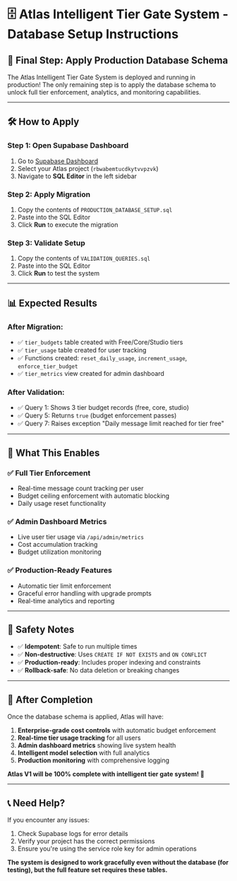 # 🗄️ Atlas Intelligent Tier Gate System - Database Setup Instructions

## 🎯 **Final Step: Apply Production Database Schema**

The Atlas Intelligent Tier Gate System is deployed and running in production! The only remaining step is to apply the database schema to unlock full tier enforcement, analytics, and monitoring capabilities.

---

## 🛠️ **How to Apply**

### **Step 1: Open Supabase Dashboard**
1. Go to [Supabase Dashboard](https://supabase.com/dashboard)
2. Select your Atlas project (`rbwabemtucdkytvvpzvk`)
3. Navigate to **SQL Editor** in the left sidebar

### **Step 2: Apply Migration**
1. Copy the contents of `PRODUCTION_DATABASE_SETUP.sql`
2. Paste into the SQL Editor
3. Click **Run** to execute the migration

### **Step 3: Validate Setup**
1. Copy the contents of `VALIDATION_QUERIES.sql`  
2. Paste into the SQL Editor
3. Click **Run** to test the system

---

## 📊 **Expected Results**

### **After Migration:**
- ✅ `tier_budgets` table created with Free/Core/Studio tiers
- ✅ `tier_usage` table created for user tracking
- ✅ Functions created: `reset_daily_usage`, `increment_usage`, `enforce_tier_budget`
- ✅ `tier_metrics` view created for admin dashboard

### **After Validation:**
- ✅ Query 1: Shows 3 tier budget records (free, core, studio)
- ✅ Query 5: Returns `true` (budget enforcement passes)
- ✅ Query 7: Raises exception "Daily message limit reached for tier free"

---

## 🎯 **What This Enables**

### **✅ Full Tier Enforcement**
- Real-time message count tracking per user
- Budget ceiling enforcement with automatic blocking
- Daily usage reset functionality

### **✅ Admin Dashboard Metrics**
- Live user tier usage via `/api/admin/metrics`
- Cost accumulation tracking
- Budget utilization monitoring

### **✅ Production-Ready Features**
- Automatic tier limit enforcement
- Graceful error handling with upgrade prompts
- Real-time analytics and reporting

---

## 🚨 **Safety Notes**

- ✅ **Idempotent**: Safe to run multiple times
- ✅ **Non-destructive**: Uses `CREATE IF NOT EXISTS` and `ON CONFLICT`
- ✅ **Production-ready**: Includes proper indexing and constraints
- ✅ **Rollback-safe**: No data deletion or breaking changes

---

## 🎉 **After Completion**

Once the database schema is applied, Atlas will have:

1. **Enterprise-grade cost controls** with automatic budget enforcement
2. **Real-time tier usage tracking** for all users
3. **Admin dashboard metrics** showing live system health
4. **Intelligent model selection** with full analytics
5. **Production monitoring** with comprehensive logging

**Atlas V1 will be 100% complete with intelligent tier gate system! 🚀**

---

## 📞 **Need Help?**

If you encounter any issues:
1. Check Supabase logs for error details
2. Verify your project has the correct permissions
3. Ensure you're using the service role key for admin operations

**The system is designed to work gracefully even without the database (for testing), but the full feature set requires these tables.**
